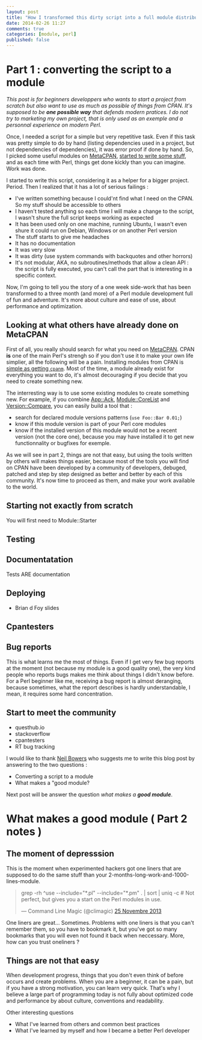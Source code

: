 ```yaml
---
layout: post
title: "How I transformed this dirty script into a full module distribution"
date: 2014-02-26 11:27
comments: true
categories: [module, perl]
published: false
---
```


# Part 1 : converting the script to a module
*This post is for beginners developpers who wants to start a project from scratch but also want to use as much as possible of things from CPAN. It's supposed to be **one possible way** that defends modern pratices. I do not try to marketing my own project, that is only used as an exemple and a personnal experience on modern Perl.*

Once, I needed a script for a simple but very repetitive task. Even if this task was pretty simple to do by hand (listing dependencies used in a project, but not dependencies of dependencies), it was error proof if done by hand. So, I picked some useful modules on [MetaCPAN](https://metacpan.org), [started to write some stuff](https://github.com/smonff/Shurf/commit/a5e7aeb2fab7ef6fa5dd9cf81aa34c49860037ce), and as each time with Perl, things get done kickly than you can imagine. Work was done.

I started to write this script, considering it as a helper for a bigger project. Period. Then I realized that it has a lot of serious failings :

* I've written something because I could'nt find what I need on the CPAN. So my stuff should be accessible to others
* I haven't tested anything so each time I will make a change to the script, I wasn't shure the full script keeps working as expected
* It has been used only on one machine, running Ubuntu, I wasn't even shure it could run on Debian, Windows or on another Perl version
* The stuff starts to give me headaches
* It has no documentation
* It was very slow
* It was dirty (use system commands with backquotes and other horrors)
* It's not modular, AKA, no subroutines/methods that allow a clean API : the script is fully executed, you can't call the part that is interesting in a specific context.

Now, I'm going to tell you the story of a one week side-work that has been transformed to a three month (and more) of a Perl module development full of fun and adventure. It's more about culture and ease of use,  about performance and optimization.

## Looking at what others have already done on MetaCPAN
First of all, you really should search for what you need on [MetaCPAN](https://metacpan.org). CPAN **is** one of the main Perl's strengh so if you don't use it to make your own life simplier, all the following will be a pain. Installing modules from CPAN is [simple as getting `cpanm`](http://www.cpan.org/modules/INSTALL.html). Most of the time, a module already exist for everything you want to do, it's almost decouraging if you decide that you need to create something new.

The interresting way is to use some existing modules to create something new. For example, if you combine [App::Ack](http://beyondgrep.com), [Module::CoreList](https://metacpan.org/pod/Module::CoreList) and [Version::Compare](https://metacpan.org/pod/Version::Compare), you can easily build a tool that :

* search for declared module versions patterns (`use Foo::Bar 0.01;`)
* know if this module version is part of your Perl core modules
* know if the installed version of this module would not be a recent version (not the core one), because you may have installed it to get new functionnality or bugfixes for exemple. 

As we will see in part 2, things are not that easy, but using the tools written by others will makes things easier, because most of the tools you will find on CPAN have been developed by a community of developers, debuged, patched and step by step designed as better and better by each of this community. It's now time to proceed as them, and make your work available to the world.

## Starting not exactly from scratch
You will first need to 
Module::Starter

## Testing

## Documentatation
Tests ARE documentation

## Deploying 

* Brian d Foy slides

## Cpantesters

## Bug reports
This is what learns me the most of things. Even if I get very few bug reports at the moment (not because my module is a good quality one), the very kind people who reports bugs makes me think about things I didn't know before. For a Perl beginner like me, receiving a bug report is almost deranging, because sometimes, what the report describes is hardly understandable, I mean, it requires some hard concentration.



## Start to meet the community

* questhub.io
* stackoverflow
* cpantesters
* RT bug tracking

I would like to thank [Neil Bowers](https://twitter.com/neilbowers) who suggests me to write this blog post by answering to the two questions :

* Converting a script to a module
* What makes a "good module?

Next post will be answer the question *what makes a **good module***.

# What makes a good module ( Part 2 notes )
## The moment of depresssion
This is the moment when experimented hackers got one liners that are supposed to do the same stuff than your 2-months-long-work-and-1000-lines-module.

<blockquote class="twitter-tweet" lang="fr"><p>grep -rh ^use --include=&quot;*.pl&quot; --include=&quot;*.pm&quot; . | sort | uniq -c # Not perfect, but gives you a start on the Perl modules in use.</p>&mdash; Command Line Magic (@climagic) <a href="https://twitter.com/climagic/statuses/404992356513902592">25 Novembre 2013</a></blockquote>
<script async src="//platform.twitter.com/widgets.js" charset="utf-8"></script>

One liners are great... Sometimes. Problems with one liners is that you can't remember them, so you have to bookmark it, but you've got so many bookmarks that you will even not found it back when neccessary. More, how can you trust oneliners ? 

## Things are not that easy 
When development progress, things that you don't even think of before occurs and create problems. When you are a beginner, it can be a pain, but if you have a strong motivation, you can learn very quick. That's why I believe a large part of programming today is not fully about optimized code and performance by about culture, conventions and readability.


Other interesting questions

* What I've learned from others and common best practices
* What I've learned by myself and how I became a better Perl developer

